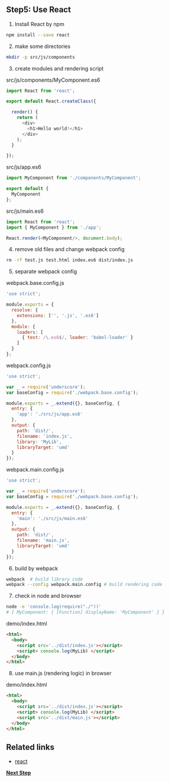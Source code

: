 Step5: Use React
---
1. Install React by npm

  ```bash
  npm install --save react
  ```

2. make some directories

  ```bash
  mkdir -p src/js/components
  ```

3. create modules and rendering script

  src/js/components/MyComponent.es6
  ```javascript
  import React from 'react';

  export default React.createClass({

    render() {
      return (
        <div>
          <h1>Hello world!</h1>
        </div>
      );
    }

  });
  ```

  src/js/app.es6
  ```javascript
  import MyComponent from './components/MyComponent';

  export default {
    MyComponent
  };
  ```

  src/js/main.es6
  ```javascript
  import React from 'react';
  import { MyComponent } from './app';

  React.render(<MyComponent/>, document.body);
  ```

4. remove old files and change webpack config

  ```bash
  rm -rf test.js test.html index.es6 dist/index.js
  ```

5. separate webpack config

  webpack.base.config.js
  ```javascript
  'use strict';

  module.exports = {
    resolve: {
      extensions: ['', '.js', '.es6']
    },
    module: {
      loaders: [
        { test: /\.es6$/, loader: 'babel-loader' }
      ]
    }
  };
  ```

  webpack.config.js
  ```javascript
  'use strict';

  var _ = require('underscore');
  var baseConfig = require('./webpack.base.config');

  module.exports = _.extend({}, baseConfig, {
    entry: {
      'app': './src/js/app.es6'
    },
    output: {
      path: 'dist/',
      filename: 'index.js',
      library: 'MyLib',
      libraryTarget: 'umd'
    }
  });
  ```

  webpack.main.config.js
  ```javascript
  'use strict';

  var _ = require('underscore');
  var baseConfig = require('./webpack.base.config');

  module.exports = _.extend({}, baseConfig, {
    entry: {
      'main': './src/js/main.es6'
    },
    output: {
      path: 'dist/',
      filename: 'main.js',
      libraryTarget: 'umd'
    }
  });
  ```

6. build by webpack

  ```bash
  webpack  # build library code
  webpack --config webpack.main.config # build rendering code
  ```

7. check in node and browser

  ```bash
  node -e 'console.log(require("./"))'
  # { MyComponent: { [Function] displayName: 'MyComponent' } }
  ```

  demo/index.html
  ```html
  <html>
    <body>
      <script src='../dist/index.js'></script>
      <script> console.log(MyLib) </script>
    </body>
  </html>
  ```

8. use main.js (rendering logic) in browser

  demo/index.html
  ```html
  <html>
    <body>
      <script src='../dist/index.js'></script>
      <script> console.log(MyLib) </script>
      <script src='../dist/main.js'></script>
    </body>
  </html>
  ```


Related links
---
+ [react](https://github.com/facebook/react)

__[Next Step](./STEP6.md)__
